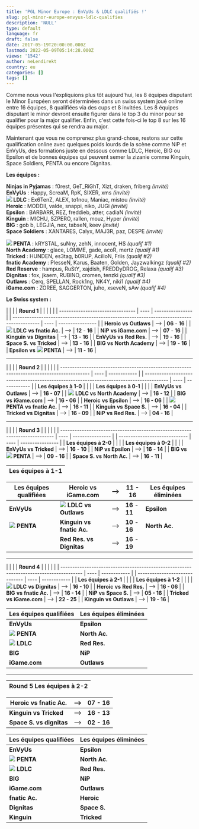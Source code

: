```yaml
---
title: 'PGL Minor Europe : EnVyUs & LDLC qualifiés !'
slug: pgl-minor-europe-envyus-ldlc-qualifies
description: 'NULL'
type: default
language: fr
draft: false
date: 2017-05-19T20:00:00.000Z
lastmod: 2022-05-09T05:14:28.000Z
views: '1542'
author: neLendirekt
country: eu
categories: []
tags: []
---
```

Comme nous vous l'expliquions plus tôt aujourd'hui, les 8 équipes disputant le Minor Européen seront déterminées dans un swiss system joué online entre 16 équipes, 8 qualifiées via des cups et 8 invitées. Les 8 équipes disputant le minor devront ensuite figurer dans le top 3 du minor pour se qualifier pour la major qualifier. Enfin, c'est cette fois-ci le top 8 sur les 16 équipes présentes qui se rendra au major.

Maintenant que vous ne comprenez plus grand-chose, restons sur cette qualification online avec quelques poids lourds de la scène comme NiP et EnVyUs, des formations juste en dessous comme LDLC, Heroic, BIG ou Epsilon et de bonnes équipes qui peuvent semer la zizanie comme Kinguin, Space Soldiers, PENTA ou encore Dignitas.

**Les équipes :** 

**Ninjas in Pyjamas** : f0rest, GeT\_RiGhT, Xizt, draken, friberg _(invité)_  
**EnVyUs** : Happy, ScreaM, RpK, SIXER, xms _(invité)_  
**![](/storage/countries/flag/europe_flag_580d21b984714.gif) LDLC** : Ex6TenZ, ALEX, to1nou, Maniac, mistou _(invité)_  
**Heroic** : MODDII, valde, snappi, niko, JUGi _(invité)_  
**Epsilon** : BARBARR, REZ, freddieb, atter, cadiaN _(invité)_  
**Kinguin** : MICHU, SZPERO, rallen, mouz, Hyper _(invité)_  
**BIG** : gob b, LEGJIA, nex, tabseN, keev _(invité)_  
**Space Soldiers** : XANTARES, Calyx, MAJ3R, paz, DESPE _(invité)_ 
  
**![](/storage/countries/flag/europe_flag_580d21b984714.gif) PENTA** : kRYSTAL, suNny, zehN, innocent, HS _(qualif #1)_  
**North Academy** : glace, LOMME, gade, acoR, mertz _(qualif #1)_  
**Tricked** : HUNDEN, es3tag, b0RUP, AcilioN, Friis _(qualif #2)_  
**fnatic Academy** : PlesseN, Karus, Baaten, Golden, Jayzwalkingz _(qualif #2)_  
**Red Reserve** : hampus, RuStY, xajdish, FREDDyDROG, Relaxa _(qualif #3)_  
**Dignitas** : fox, jkaem, RUBINO, cromen, tenzki _(qualif #3)_  
**Outlaws** : Cerq, SPELLAN, Rock1ng, NK4Y, niki1 _(qualif #4)_  
**iGame.com** : ZOREE, SAGGERTON, juho, xseveN, sAw _(qualif #4)_

**Le Swiss system :**

| |                                |      | **Round 1**      |  |                                                                                           |      |                  |
| -------------------------------- | ---- | ---------------- |  | ----------------------------------------------------------------------------------------- | ---- | ---------------- |
| **Heroic vs** **Outlaws**        | \--> | **06** \- **16** |  | **![](/storage/countries/flag/europe_flag_580d21b984714.gif) LDLC** **vs** **fnatic Ac.** | \--> | **12** \- **16** |
| **NiP** **vs** **iGame.com**     | \--> | **07** \- **16** |  | **Kinguin** **vs** **Dignitas**                                                           | \--> | **13** \- **16** |
| **EnVyUs** **vs** **Red Res.**   | \--> | **19** \- **16** |  | **Space S.** **vs** **Tricked**                                                           | \--> | **13** \- **16** |
| **BIG** **vs** **North Academy** | \--> | **19** \- **16** |  | **Epsilon** **vs** **![](/storage/countries/flag/europe_flag_580d21b984714.gif) PENTA**   | \--> | **11** \- **16** |

---

| |                                                                                          |      | **Round 2**  |  |                                                                                          |      |              |
| ------------------------------------------------------------------------------------------ | ---- | ------------ |  | ---------------------------------------------------------------------------------------- | ---- | ------------ |
| **Les équipes à 1-0**                                                                      |      |              |  | **Les équipes à 0-1**                                                                    |      |              |
| **EnVyUs** **vs** **Outlaws**                                                              | \--> | **16 \- 07** |  | ![](/storage/countries/flag/europe_flag_580d21b984714.gif) **LDLC vs** **North Academy** | \--> | **16 \- 12** |
| **BIG** **vs** **iGame.com**                                                               | \--> | **16 \- 06** |  | **Heroic** **vs** **Epsilon**                                                            | \--> | **16 \- 06** |
| ![](/storage/countries/flag/europe_flag_580d21b984714.gif) **PENTA** **vs** **fnatic Ac.** | \--> | **16 \- 11** |  | **Kinguin** **vs** **Space S.**                                                          | \--> | **16 \- 04** |
| **Tricked** **vs** **Dignitas**                                                            | \--> | **16 \- 09** |  | **NiP** **vs** **Red Res.**                                                              | \--> | **04 \- 16** |

---

| |                                                                           |      | **Round 3**      |  |                               |      |                  |
| --------------------------------------------------------------------------- | ---- | ---------------- |  | ----------------------------- | ---- | ---------------- |
| **Les équipes à 2-0**                                                       |      |                  |  | **Les équipes à 0-2**         |      |                  |
| **EnVyUs** **vs Tricked**                                                   | \--> | **16** \- **10** |  | **NiP vs Epsilon**            | \--> | **16** \- **14** |
| **BIG vs ![](/storage/countries/flag/europe_flag_580d21b984714.gif) PENTA** | \--> | **09** \- **16** |  | **Space S. vs** **North Ac.** | \--> | **16** \- **11** |

| **Les équipes à 1-1** |
| --------------------- |

| **Les équipes qualifiées**                                           | **Heroic vs** **iGame.com**                                                    | \-->             | **11** \- **16** | **Les équipes éliminées** |
| -------------------------------------------------------------------- | ------------------------------------------------------------------------------ | ---------------- | ---------------- | ------------------------- |
| **EnVyUs**                                                           | **![](/storage/countries/flag/europe_flag_580d21b984714.gif) LDLC vs Outlaws** | \-->             | **16** \- **11** | **Epsilon**               |
| **![](/storage/countries/flag/europe_flag_580d21b984714.gif) PENTA** | **Kinguin vs fnatic Ac.**                                                      | \-->             | **10** \- **16** | **North Ac.**             |
| |  **Red Res. vs Dignitas**                                          | \-->                                                                           | **16** \- **19** |                  |                           |

---

| |                                                                                       |      | **Round 4**  |  |                                |      |              |
| --------------------------------------------------------------------------------------- | ---- | ------------ |  | ------------------------------ | ---- | ------------ |
| **Les équipes à 2-1**                                                                   |      |              |  | **Les équipes à 1-2**          |      |              |
| **![](/storage/countries/flag/europe_flag_580d21b984714.gif) LDLC** **vs** **Dignitas** | \--> | **16 \- 10** |  | **Heroic** **vs** **Red Res.** | \--> | **16 \- 06** |
| **BIG** **vs** **fnatic Ac.**                                                           | \--> | **16 \- 14** |  | **NiP** **vs** **Space S.**    | \--> | **05 \- 16** |
| **Tricked** **vs** **iGame.com**                                                        | \--> | **22 \- 25** |  | **Kinguin** **vs** **Outlaws** | \--> | **19 \- 16** |

| **Les équipes qualifiées**                                           | **Les équipes éliminées** |
| -------------------------------------------------------------------- | ------------------------- |
| **EnVyUs**                                                           | **Epsilon**               |
| **![](/storage/countries/flag/europe_flag_580d21b984714.gif) PENTA** | **North Ac.**             |
| **![](/storage/countries/flag/europe_flag_580d21b984714.gif) LDLC**  | **Red Res.**              |
| **BIG**                                                              | **NiP**                   |
| **iGame.com**                                                        | **Outlaws**               |

---

| **Round 5** **Les équipes à 2-2** |
| --------------------------------- |

| **Heroic vs fnatic Ac.** | \--> | **07 \- 16** |
| ------------------------ | ---- | ------------ |
| **Kinguin vs Tricked**   | \--> | **16 \- 13** |
| **Space S. vs dignitas** | \--> | **02 \- 16** |

| **Les équipes qualifiées**                                           | **Les équipes éliminées** |
| -------------------------------------------------------------------- | ------------------------- |
| **EnVyUs**                                                           | **Epsilon**               |
| **![](/storage/countries/flag/europe_flag_580d21b984714.gif) PENTA** | **North Ac.**             |
| **![](/storage/countries/flag/europe_flag_580d21b984714.gif) LDLC**  | **Red Res.**              |
| **BIG**                                                              | **NiP**                   |
| **iGame.com**                                                        | **Outlaws**               |
| **fnatic Ac.**                                                       | **Heroic**                |
| **Dignitas**                                                         | **Space S.**              |
| **Kinguin**                                                          | **Tricked**               |
